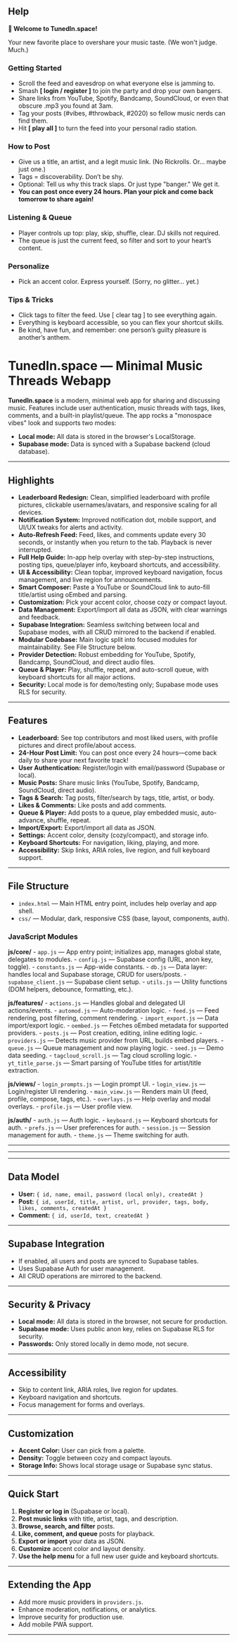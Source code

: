 
## Help

**👋 Welcome to TunedIn.space!**

Your new favorite place to overshare your music taste. (We won't judge. Much.)

### Getting Started

- Scroll the feed and eavesdrop on what everyone else is jamming to.
- Smash **[ login / register ]** to join the party and drop your own bangers.
- Share links from YouTube, Spotify, Bandcamp, SoundCloud, or even that obscure .mp3 you found at 3am.
- Tag your posts (#vibes, #throwback, #2020) so fellow music nerds can find them.
- Hit **[ play all ]** to turn the feed into your personal radio station.


### How to Post

- Give us a title, an artist, and a legit music link. (No Rickrolls. Or... maybe just one.)
- Tags = discoverability. Don’t be shy.
- Optional: Tell us why this track slaps. Or just type "banger." We get it.
- **You can post once every 24 hours. Plan your pick and come back tomorrow to share again!**

### Listening & Queue

- Player controls up top: play, skip, shuffle, clear. DJ skills not required.
- The queue is just the current feed, so filter and sort to your heart’s content.

### Personalize

- Pick an accent color. Express yourself. (Sorry, no glitter... yet.)

### Tips & Tricks

- Click tags to filter the feed. Use [ clear tag ] to see everything again.
- Everything is keyboard accessible, so you can flex your shortcut skills.
- Be kind, have fun, and remember: one person’s guilty pleasure is another’s anthem.



# TunedIn.space — Minimal Music Threads Webapp

**TunedIn.space** is a modern, minimal web app for sharing and discussing music. Features include user authentication, music threads with tags, likes, comments, and a built-in playlist/queue. The app rocks a "monospace vibes" look and supports two modes:
- **Local mode:** All data is stored in the browser's LocalStorage.
- **Supabase mode:** Data is synced with a Supabase backend (cloud database).

---



## Highlights

- **Leaderboard Redesign:** Clean, simplified leaderboard with profile pictures, clickable usernames/avatars, and responsive scaling for all devices.
- **Notification System:** Improved notification dot, mobile support, and UI/UX tweaks for alerts and activity.
- **Auto-Refresh Feed:** Feed, likes, and comments update every 30 seconds, or instantly when you return to the tab. Playback is never interrupted.
- **Full Help Guide:** In-app help overlay with step-by-step instructions, posting tips, queue/player info, keyboard shortcuts, and accessibility.
- **UI & Accessibility:** Clean topbar, improved keyboard navigation, focus management, and live region for announcements.
- **Smart Composer:** Paste a YouTube or SoundCloud link to auto-fill title/artist using oEmbed and parsing.
- **Customization:** Pick your accent color, choose cozy or compact layout.
- **Data Management:** Export/import all data as JSON, with clear warnings and feedback.
- **Supabase Integration:** Seamless switching between local and Supabase modes, with all CRUD mirrored to the backend if enabled.
- **Modular Codebase:** Main logic split into focused modules for maintainability. See File Structure below.
- **Provider Detection:** Robust embedding for YouTube, Spotify, Bandcamp, SoundCloud, and direct audio files.
- **Queue & Player:** Play, shuffle, repeat, and auto-scroll queue, with keyboard shortcuts for all major actions.
- **Security:** Local mode is for demo/testing only; Supabase mode uses RLS for security.

---



## Features

- **Leaderboard:** See top contributors and most liked users, with profile pictures and direct profile/about access.
- **24-Hour Post Limit:** You can post once every 24 hours—come back daily to share your next favorite track!
- **User Authentication:** Register/login with email/password (Supabase or local).
- **Music Posts:** Share music links (YouTube, Spotify, Bandcamp, SoundCloud, direct audio).
- **Tags & Search:** Tag posts, filter/search by tags, title, artist, or body.
- **Likes & Comments:** Like posts and add comments.
- **Queue & Player:** Add posts to a queue, play embedded music, auto-advance, shuffle, repeat.
- **Import/Export:** Export/import all data as JSON.
- **Settings:** Accent color, density (cozy/compact), and storage info.
- **Keyboard Shortcuts:** For navigation, liking, playing, and more.
- **Accessibility:** Skip links, ARIA roles, live region, and full keyboard support.

---


## File Structure

- `index.html` — Main HTML entry point, includes help overlay and app shell.
- `css/` — Modular, dark, responsive CSS (base, layout, components, auth).

### JavaScript Modules

**js/core/**
	- `app.js` — App entry point; initializes app, manages global state, delegates to modules.
	- `config.js` — Supabase config (URL, anon key, toggle).
	- `constants.js` — App-wide constants.
	- `db.js` — Data layer: handles local and Supabase storage, CRUD for users/posts.
	- `supabase_client.js` — Supabase client setup.
	- `utils.js` — Utility functions (DOM helpers, debounce, formatting, etc.).

**js/features/**
	- `actions.js` — Handles global and delegated UI actions/events.
	- `automod.js` — Auto-moderation logic.
	- `feed.js` — Feed rendering, post filtering, comment rendering.
	- `import_export.js` — Data import/export logic.
	- `oembed.js` — Fetches oEmbed metadata for supported providers.
	- `posts.js` — Post creation, editing, inline editing logic.
	- `providers.js` — Detects music provider from URL, builds embed players.
	- `queue.js` — Queue management and now playing logic.
	- `seed.js` — Demo data seeding.
	- `tagcloud_scroll.js` — Tag cloud scrolling logic.
	- `yt_title_parse.js` — Smart parsing of YouTube titles for artist/title extraction.

**js/views/**
	- `login_prompts.js` — Login prompt UI.
	- `login_view.js` — Login/register UI rendering.
	- `main_view.js` — Renders main UI (feed, profile, compose, tags, etc.).
	- `overlays.js` — Help overlay and modal overlays.
	- `profile.js` — User profile view.

**js/auth/**
	- `auth.js` — Auth logic.
	- `keyboard.js` — Keyboard shortcuts for auth.
	- `prefs.js` — User preferences for auth.
	- `session.js` — Session management for auth.
	- `theme.js` — Theme switching for auth.

---

---

---

## Data Model

- **User:** `{ id, name, email, password (local only), createdAt }`
- **Post:** `{ id, userId, title, artist, url, provider, tags, body, likes, comments, createdAt }`
- **Comment:** `{ id, userId, text, createdAt }`

---

## Supabase Integration

- If enabled, all users and posts are synced to Supabase tables.
- Uses Supabase Auth for user management.
- All CRUD operations are mirrored to the backend.

---

## Security & Privacy

- **Local mode:** All data is stored in the browser, not secure for production.
- **Supabase mode:** Uses public anon key, relies on Supabase RLS for security.
- **Passwords:** Only stored locally in demo mode, not secure.

---

## Accessibility

- Skip to content link, ARIA roles, live region for updates.
- Keyboard navigation and shortcuts.
- Focus management for forms and overlays.

---

## Customization

- **Accent Color:** User can pick from a palette.
- **Density:** Toggle between cozy and compact layouts.
- **Storage Info:** Shows local storage usage or Supabase sync status.

---

## Quick Start

1. **Register or log in** (Supabase or local).
2. **Post music links** with title, artist, tags, and description.
3. **Browse, search, and filter** posts.
4. **Like, comment, and queue** posts for playback.
5. **Export or import** your data as JSON.
6. **Customize** accent color and layout density.
7. **Use the help menu** for a full new user guide and keyboard shortcuts.

---

## Extending the App

- Add more music providers in `providers.js`.
- Enhance moderation, notifications, or analytics.
- Improve security for production use.
- Add mobile PWA support.

---

